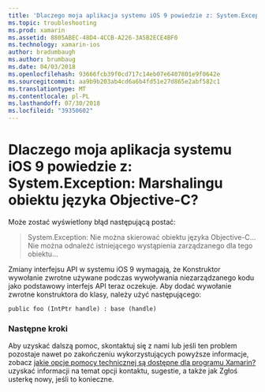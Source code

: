 ```yaml
---
title: 'Dlaczego moja aplikacja systemu iOS 9 powiedzie z: System.Exception: Marshalingu obiektu języka Objective-C?'
ms.topic: troubleshooting
ms.prod: xamarin
ms.assetid: 8805ABEC-48D4-4CCB-A226-3A5B2ECE4BF0
ms.technology: xamarin-ios
author: bradumbaugh
ms.author: brumbaug
ms.date: 04/03/2018
ms.openlocfilehash: 93666fcb39f0cd717c14eb07e6407801e9f0642e
ms.sourcegitcommit: aa9b9b203ab4cd6a6b4fd51e27d865e2abf582c1
ms.translationtype: MT
ms.contentlocale: pl-PL
ms.lasthandoff: 07/30/2018
ms.locfileid: "39350602"
---
```

# <a name="why-does-my-ios-9-app-fail-with-systemexception-failed-to-marshal-the-objective-c-object"></a>Dlaczego moja aplikacja systemu iOS 9 powiedzie z: System.Exception: Marshalingu obiektu języka Objective-C?

Może zostać wyświetlony błąd następującą postać:

> System.Exception: Nie można skierować obiektu języka Objective-C... Nie można odnaleźć istniejącego wystąpienia zarządzanego dla tego obiektu...

Zmiany interfejsu API w systemu iOS 9 wymagają, że Konstruktor wywołanie zwrotne używane podczas wywoływania niezarządzanego kodu jako podstawowy interfejs API teraz oczekuje. Aby dodać wywołanie zwrotne konstruktora do klasy, należy użyć następującego: 

`public foo (IntPtr handle) : base (handle) ` 

### <a name="next-steps"></a>Następne kroki

Aby uzyskać dalszą pomoc, skontaktuj się z nami lub jeśli ten problem pozostaje nawet po zakończeniu wykorzystujących powyższe informacje, zobacz [jakie opcje pomocy technicznej są dostępne dla programu Xamarin?](~/cross-platform/troubleshooting/support-options.md) uzyskać informacji na temat opcji kontaktu, sugestie, a także jak Zgłoś usterkę nowy, jeśli to konieczne. 
